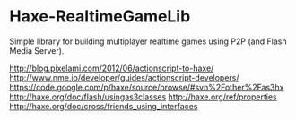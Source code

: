 Haxe-RealtimeGameLib
====================

Simple library for building multiplayer realtime games using P2P (and Flash Media Server).

http://blog.pixelami.com/2012/06/actionscript-to-haxe/
http://www.nme.io/developer/guides/actionscript-developers/
https://code.google.com/p/haxe/source/browse/#svn%2Fother%2Fas3hx
http://haxe.org/doc/flash/usingas3classes
http://haxe.org/ref/properties
http://haxe.org/doc/cross/friends_using_interfaces
